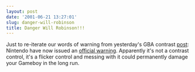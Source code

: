 ```yaml
---
layout: post
date: '2001-06-21 13:27:01'
slug: danger-will-robinson
title: Danger Will Robinson!!!
---
```


Just to re-iterate our words of warning from yesterday's GBA contrast [post](px_forum.php?aid=46): Nintendo have now issued an [official warning](http://pocket.ign.com/news/35982.html). Apparently it's not a contrast control, it's a flicker control and messing with it could permanently damage your Gameboy in the long run.